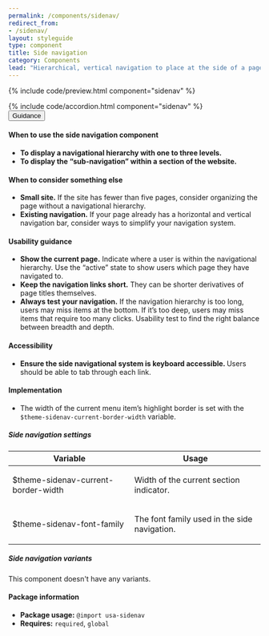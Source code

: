```yaml
---
permalink: /components/sidenav/
redirect_from:
- /sidenav/
layout: styleguide
type: component
title: Side navigation
category: Components
lead: "Hierarchical, vertical navigation to place at the side of a page."
---
```


{% include code/preview.html component="sidenav" %}
<section class="site-component-section">
  {% include code/accordion.html component="sidenav" %}
  <div class="usa-accordion usa-accordion--bordered site-accordion-docs">
    <button class="usa-button-unstyled usa-accordion__button"
        aria-expanded="true" aria-controls="sidenav-docs">
      Guidance
    </button>
    <div id="sidenav-docs" aria-hidden="false" class="usa-accordion__content site-component-usage">
      <h4>When to use the side navigation component</h4>
      <ul class="usa-content-list">
        <li><strong>To display a navigational hierarchy with one to three levels.</strong></li>
        <li><strong>To display the “sub-navigation” within a section of the website.</strong></li>
      </ul>
      <h4>When to consider something else</h4>
      <ul class="usa-content-list">
        <li>
          <strong>Small site.</strong> If the site has fewer than five pages,
          consider organizing the page without a navigational hierarchy.
        </li>
        <li>
          <strong>Existing navigation.</strong> If your page already has a
          horizontal and vertical navigation bar, consider ways to simplify your
          navigation system.
        </li>
      </ul>
      <h4>Usability guidance</h4>
      <ul class="usa-content-list">
        <li>
          <strong>Show the current page.</strong> Indicate where a user is
          within the navigational hierarchy. Use the “active” state to show users
          which page they have navigated to.
        </li>
        <li>
          <strong>Keep the navigation links short.</strong> They can be shorter
          derivatives of page titles themselves.
        </li>
        <li>
          <strong>Always test your navigation.</strong> If the navigation
          hierarchy is too long, users may miss items at the bottom. If it’s too
          deep, users may miss items that require too many clicks. Usability
          test to find the right balance between breadth and depth.
        </li>
      </ul>
      <h4 class="usa-heading">Accessibility</h4>
      <ul class="usa-content-list">
        <li>
          <strong>Ensure the side navigational system is keyboard accessible.
          </strong> Users should be able to tab through each link.
        </li>
      </ul>
      <h4 class="usa-heading">Implementation</h4>
      <ul class="usa-content-list">
        <li>The width of the current menu item’s highlight border is set with the <code>$theme-sidenav-current-border-width</code> variable.</li>
      </ul>
      <h5 id="component-settings">Side navigation settings</h5>
      <table class="usa-table--borderless site-table-responsive site-table-simple" aria-labelledby="component-settings">
        <thead>
          <tr>
            <th scope="col" class="flex-6">Variable</th>
            <th scope="col" class="flex-6">Usage</th>
          </tr>
        </thead>
        <tbody class="font-mono-2xs">
          <tr>
            <td data-title="Variable" class="flex-6">$theme-sidenav-current-border-width</td>
            <td data-title="Usage" class="flex-6">
              <p class="font-lang-3xs">Width of the current section indicator.</p>
            </td>
          </tr>
          <tr>
            <td data-title="Variable" class="flex-6">$theme-sidenav-font-family</td>
            <td data-title="Usage" class="flex-6">
              <p class="font-lang-3xs">The font family used in the side navigation.</p>
            </td>
          </tr>
        </tbody>
      </table>
      <h5 id="component-variants">Side navigation variants</h5>
      <p>This component doesn't have any variants.</p>
      <h4 class="usa-heading">Package information</h4>
      <ul class="usa-content-list">
        <li>
          <strong>Package usage:</strong> <code>@import usa-sidenav</code>
        </li>
        <li>
          <strong>Requires:</strong> <code>required</code>, <code>global</code>
        </li>
      </ul>
    </div>
  </div>
</section>
